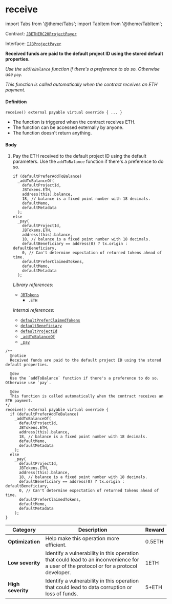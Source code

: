 # receive

import Tabs from '@theme/Tabs';
import TabItem from '@theme/TabItem';

Contract: [`JBETHERC20ProjectPayer`](/dev/api/contracts/or-utilities/jbetherc20projectpayer/README.md)

Interface: [`IJBProjectPayer`](/dev/api/interfaces/ijbprojectpayer.md)

<Tabs>
<TabItem value="Step by step" label="Step by step">

**Received funds are paid to the default project ID using the stored default properties.**

_Use the `addToBalance` function if there's a preference to do so. Otherwise use `pay`._

_This function is called automatically when the contract receives an ETH payment._


#### Definition

```
receive() external payable virtual override { ... }
```

* The function is triggered when the contract receives ETH.
* The function can be accessed externally by anyone.
* The function doesn't return anything.

#### Body

1.  Pay the ETH received to the default project ID using the default parameters. Use the `addToBalance` function if there's a preference to do so.

    ```
    if (defaultPreferAddToBalance)
      _addToBalanceOf(
        defaultProjectId,
        JBTokens.ETH,
        address(this).balance,
        18, // balance is a fixed point number with 18 decimals.
        defaultMemo,
        defaultMetadata
      );
    else
      _pay(
        defaultProjectId,
        JBTokens.ETH,
        address(this).balance,
        18, // balance is a fixed point number with 18 decimals.
        defaultBeneficiary == address(0) ? tx.origin : defaultBeneficiary,
        0, // Can't determine expectation of returned tokens ahead of time.
        defaultPreferClaimedTokens,
        defaultMemo,
        defaultMetadata
      );
    ```

    _Library references:_

    * [`JBTokens`](/dev/api/libraries/jbtokens.md)
      * `.ETH`
      
    _Internal references:_

    * [`defaultPreferClaimedTokens`](/dev/api/contracts/or-utilities/jbetherc20projectpayer/properties/defaultpreferclaimedtokens.md)
    * [`defaultBeneficiary`](/dev/api/contracts/or-utilities/jbetherc20projectpayer/properties/defaultbeneficiary.md)
    * [`defaultProjectId`](/dev/api/contracts/or-utilities/jbetherc20projectpayer/properties/defaultprojectid.md)
    * [`_addToBalanceOf`](/dev/api/contracts/or-utilities/jbetherc20projectpayer/write/-_addtobalanceof.md)
    * [`_pay`](/dev/api/contracts/or-utilities/jbetherc20projectpayer/write/-_pay.md)

</TabItem>

<TabItem value="Code" label="Code">

```
/** 
  @notice
  Received funds are paid to the default project ID using the stored default properties.

  @dev
  Use the `addToBalance` function if there's a preference to do so. Otherwise use `pay`.

  @dev
  This function is called automatically when the contract receives an ETH payment.
*/
receive() external payable virtual override {
  if (defaultPreferAddToBalance)
    _addToBalanceOf(
      defaultProjectId,
      JBTokens.ETH,
      address(this).balance,
      18, // balance is a fixed point number with 18 decimals.
      defaultMemo,
      defaultMetadata
    );
  else
    _pay(
      defaultProjectId,
      JBTokens.ETH,
      address(this).balance,
      18, // balance is a fixed point number with 18 decimals.
      defaultBeneficiary == address(0) ? tx.origin : defaultBeneficiary,
      0, // Can't determine expectation of returned tokens ahead of time.
      defaultPreferClaimedTokens,
      defaultMemo,
      defaultMetadata
    );
}
```

</TabItem>

<TabItem value="Bug bounty" label="Bug bounty">

| Category          | Description                                                                                                                            | Reward |
| ----------------- | -------------------------------------------------------------------------------------------------------------------------------------- | ------ |
| **Optimization**  | Help make this operation more efficient.                                                                                               | 0.5ETH |
| **Low severity**  | Identify a vulnerability in this operation that could lead to an inconvenience for a user of the protocol or for a protocol developer. | 1ETH   |
| **High severity** | Identify a vulnerability in this operation that could lead to data corruption or loss of funds.                                        | 5+ETH  |

</TabItem>
</Tabs>
